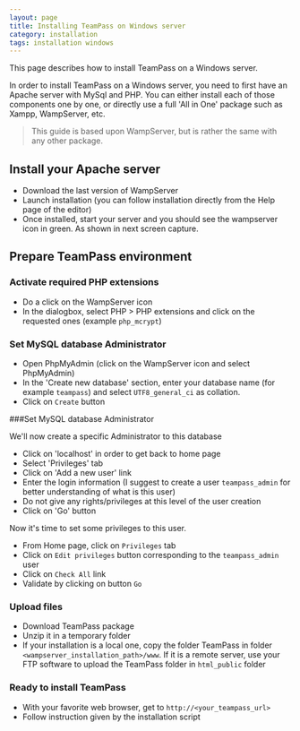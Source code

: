 ```yaml
---
layout: page
title: Installing TeamPass on Windows server
category: installation
tags: installation windows
---
```


This page describes how to install TeamPass on a Windows server.

In order to install TeamPass on a Windows server, you need to first have an Apache server with MySql and PHP. 
You can either install each of those components one by one, or directly use a full 'All in One' package such as Xampp, WampServer, etc.
> This guide is based upon WampServer, but is rather the same with any other package.

## Install your Apache server

* Download the last version of WampServer
* Launch installation (you can follow installation directly from the Help page of the editor)
* Once installed, start your server and you should see the wampserver icon in green. As shown in next screen capture.

## Prepare TeamPass environment

### Activate required PHP extensions

* Do a click on the WampServer icon
* In the dialogbox, select PHP > PHP extensions and click on the requested ones (example `php_mcrypt`)

### Set MySQL database Administrator

* Open PhpMyAdmin (click on the WampServer icon and select PhpMyAdmin)
* In the 'Create new database' section, enter your database name (for example `teampass`) and select `UTF8_general_ci` as collation.
* Click on `Create` button

###Set MySQL database Administrator

We'll now create a specific Administrator to this database

* Click on 'localhost' in order to get back to home page
* Select 'Privileges' tab
* Click on 'Add a new user' link
* Enter the login information (I suggest to create a user `teampass_admin` for better understanding of what is this user)
* Do not give any rights/privileges at this level of the user creation
* Click on 'Go' button

Now it's time to set some privileges to this user.

* From Home page, click on `Privileges` tab
* Click on `Edit privileges` button corresponding to the `teampass_admin` user
* Click on `Check All` link
* Validate by clicking on button `Go`

### Upload files

* Download TeamPass package
* Unzip it in a temporary folder
* If your installation is a local one, copy the folder TeamPass in folder `<wampserver_installation_path>/www`. If it is a remote server, use your FTP software to upload the TeamPass folder in `html_public` folder

### Ready to install TeamPass

* With your favorite web browser, get to `http://<your_teampass_url>`
* Follow instruction given by the installation script

